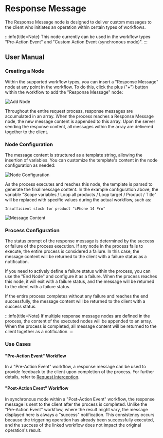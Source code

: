# Response Message

<PluginInfo name="workflow-response-message" link="/handbook/workflow-response-message"></PluginInfo>

The Response Message node is designed to deliver custom messages to the client who initiates an operation within certain types of workflows.

:::info{title=Note}
This node currently can be used in the workflow types "Pre-Action Event" and "Custom Action Event (synchronous mode)".
:::

## User Manual

### Creating a Node

Within the supported workflow types, you can insert a "Response Message" node at any point in the workflow. To do this, click the plus ("+") button within the workflow to add the "Response Message" node:

![Add Node](https://static-docs.nocobase.com/eac2b3565e95e4ce59f340624062ed3d.png)

Throughout the entire request process, response messages are accumulated in an array. When the process reaches a Response Message node, the new message content is appended to this array. Upon the server sending the response content, all messages within the array are delivered together to the client.

### Node Configuration

The message content is structured as a template string, allowing the insertion of variables. You can customize the template's content in the node configuration as needed:

![Node Configuration](https://static-docs.nocobase.com/d5fa5f4002d50baf3ba16048818fddfc.png)

As the process executes and reaches this node, the template is parsed to generate the final message content. In the example configuration above, the variable "Scope variables / Loop all products / Loop target / Product / Title" will be replaced with specific values during the actual workflow, such as:

```
Insufficient stock for product "iPhone 14 Pro"
```

![Message Content](https://static-docs.nocobase.com/06bd4a6b6ec499c853f0c39987f63a6a.png)

### Process Configuration

The status prompt of the response message is determined by the success or failure of the process execution. If any node in the process fails to execute, the entire process is considered a failure. In this case, the message content will be returned to the client with a failure status as a notification.

If you need to actively define a failure status within the process, you can use the "End Node" and configure it as a failure. When the process reaches this node, it will exit with a failure status, and the message will be returned to the client with a failure status.

If the entire process completes without any failure and reaches the end successfully, the message content will be returned to the client with a success status.

:::info{title=Note}
If multiple response message nodes are defined in the process, the content of the executed nodes will be appended to an array. When the process is completed, all message content will be returned to the client together as a notification.
:::

### Use Cases

#### "Pre-Action Event" Workflow

In a "Pre-Action Event" workflow, a response message can be used to provide feedback to the client upon completion of the process. For further details, refer to [Request Interception](../triggers/pre-action.md).

#### "Post-Action Event" Workflow

In synchronous mode within a "Post-Action Event" workflow, the response message is sent to the client after the process is completed. Unlike the "Pre-Action Event" workflow, where the result might vary, the message displayed here is always a "success" notification. This consistency occurs because the triggering operation has already been successfully executed, and the success of the linked workflow does not impact the original operation's result.
